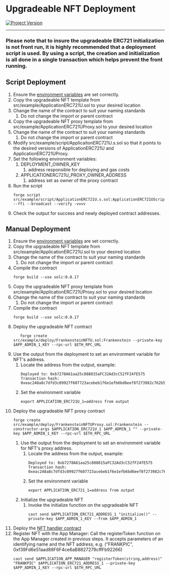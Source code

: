 # Upgradeable NFT Deployment
[![Project Version][version-image]][version-url]

---

### Please note that to insure the upgradeable ERC721 initialization is not front run, it is highly recommended that a deployment script is used. By using a script, the creation and initialization is all done in a single transaction which helps prevent the front running. 

## Script Deployment

1. Ensure the [environment variables][environment-url] are set correctly.
2. Copy the upgradeable NFT template from src/example/ApplicationERC721U.sol to your desired location
3. Change the name of the contract to suit your naming standards
    1. Do not change the import or parent contract   
4. Copy the upgradeable NFT proxy template from src/example/ApplicationERC721UProxy.sol to your desired location
5. Change the name of the contract to suit your naming standards
    1. Do not change the import or parent contract
6. Modify src/example/script/ApplicaitonERC721U.s.sol so that it points to the desired versions of ApplicationERC721U and ApplicationERC721UProxy.
7. Set the following environment variables:
   1. DEPLOYMENT_OWNER_KEY
      1. address responsible for deploying and gas costs
   2. APPLICATIONERC721U_PROXY_OWNER_ADDRESS
      1. address set as owner of the proxy contract
8. Run the script
   ````
   forge script src/example/script/ApplicationERC721U.s.sol:ApplicationERC721UScript --ffi --broadcast --verify -vvvv
   ````
9. Check the output for success and newly deployed contract addresses.

## Manual Deployment

1. Ensure the [environment variables][environment-url] are set correctly.
2. Copy the upgradeable NFT template from src/example/ApplicationERC721U.sol to your desired location
3. Change the name of the contract to suit your naming standards
    1. Do not change the import or parent contract
4. Compile the contract
   ````
   forge build --use solc:0.8.17

   ````   
5. Copy the upgradeable NFT proxy template from src/example/ApplicationERC721UProxy.sol to your desired location
6. Change the name of the contract to suit your naming standards
    1. Do not change the import or parent contract
7. Compile the contract
   ````
   forge build --use solc:0.8.17

   ````
8. Deploy the upgradeable NFT contract
   ````
      forge create src/example/deploy/FrankensteinNFTU.sol:Frankenstein --private-key $APP_ADMIN_1_KEY --rpc-url $ETH_RPC_URL
   ````
9.  Use the output from the deployment to set an environment variable for NFT's address.
       1. Locate the address from the output, example:
          ````
          Deployed to: 0xb7278A61aa25c888815aFC32Ad3cC52fF24fE575
          Transaction hash: 0xeac248a8c7dfd3c09927f607723acebeb1f6e1efb6bd6eef8f273982c762b526
          ````
       2. Set the environment variable
          ````
          export APPLICATION_ERC721U_1=address from output
          ````
10. Deploy the upgradeable NFT proxy contract   
      ````
      forge create src/example/deploy/FrankensteinNFTUProxy.sol:Frankenstein --constructor-args $APPLICATION_ERC721U_1 $APP_ADMIN_1 "" --private-key $APP_ADMIN_1_KEY --rpc-url $ETH_RPC_URL
      ```` 
    1. Use the output from the deployment to set an environment variable for NFT's proxy address.
       1. Locate the address from the output, example:
          ````
          Deployed to: 0xb7278A61aa25c888815aFC32Ad3cC52fF24fE575
          Transaction hash: 0xeac248a8c7dfd3c09927f607723acebeb1f6e1efb6bd6eef8f273982c762b526
          ````
       2. Set the environment variable
          ````
          export APPLICATION_ERC721_1=address from output
          ````
    2. Initialize the upgradeable NFT
       1. Invoke the initialize function on the upgradeable NFT 
            ````
            cast send $APPLICATION_ERC721_ADDRESS_1 "initialize()" --private-key $APP_ADMIN_1_KEY --from $APP_ADMIN_1
            ````    
11. Deploy the [NFT handler contract][ERC721Handler-url]
12. Register NFT with the App Manager: Call the registerToken function on the App Manager created in previous steps. It accepts parameters of an identifying name and the NFT address, e.g. ("FRANKPIC", 0xf39Fd6e51aad88F6F4ce6aB8827279cffFb92266) 
    ````
    cast send $APPLICATION_APP_MANAGER "registerToken(string,address)" "FRANKPIC" $APPLICATION_ERC721_ADDRESS_1 --private-key $APP_ADMIN_1_KEY --rpc-url $ETH_RPC_URL

    ````


<!-- These are the body links -->
[ERC721-url]: https://docs.openzeppelin.com/contracts/2.x/api/token/erc721
[ERC721Handler-url]: ./DEPLOY-NFTHANDLER.md
[environment-url]: ../SET-ENVIRONMENT.md


<!-- These are the header links -->
[version-image]: https://img.shields.io/badge/Version-1.1.0-brightgreen?style=for-the-badge&logo=appveyor
[version-url]: https://github.com/thrackle-io/Tron